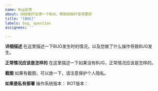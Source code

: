 ```yaml
---
name: Bug反馈
about: 向DDBOT反馈一个BUG，帮助DDBOT变得更好
title: "[BUG]"
labels: bug, question
assignees: ''

---
```


**详细描述**
在这里描述一下BUG发生时的情况，以及您做了什么操作导致BUG发生。

**正常情况应该是怎样的**
在这里描述一下如果没有BUG，正常情况应该是怎样的。

**截图**
如果有截图，可以放一下，请注意保护个人隐私。

**如果是私有部署**
操作系统版本：
BOT版本：
